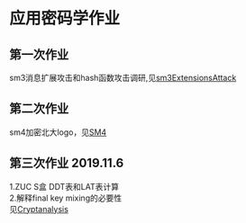 # 应用密码学作业
## 第一次作业  
sm3消息扩展攻击和hash函数攻击调研,见[sm3ExtensionsAttack](https://github.com/Millsyang/Homework_Crypto/tree/master/sm3ExtensionAttack)  
  
## 第二次作业  
sm4加密北大logo，见[SM4](https://github.com/Millsyang/Homework_Crypto/tree/master/SM4)  
  
## 第三次作业 2019.11.6  
1.ZUC S盒 DDT表和LAT表计算  
2.解释final key mixing的必要性  
见[Cryptanalysis](https://github.com/Millsyang/Homework_Crypto/tree/master/Cryptanalysis)

